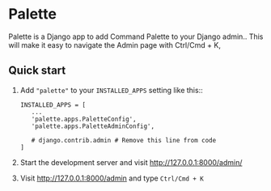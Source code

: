 # Palette

Palette is a Django app to add Command Palette to your Django admin.. This will make it
easy to navigate the Admin page with Ctrl/Cmd + K,

## Quick start

1. Add `"palette"` to your `INSTALLED_APPS` setting like this::

   ```
   INSTALLED_APPS = [
      ...
      'palette.apps.PaletteConfig',
      'palette.apps.PaletteAdminConfig',

      # django.contrib.admin # Remove this line from code
   ]
   ```

2. Start the development server and visit http://127.0.0.1:8000/admin/

3. Visit http://127.0.0.1:8000/admin and type `Ctrl/Cmd + K`
